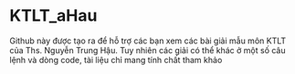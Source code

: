 # KTLT_aHau
Github này được tạo ra để hỗ trợ các bạn xem các bài giải mẫu môn KTLT của Ths. Nguyễn Trung Hậu. Tuy nhiên các giải có thể khác ở một số câu lệnh và dòng code, tài liệu chỉ mang tính chất tham khảo
